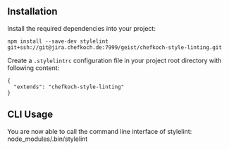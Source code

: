## Installation
Install the required dependencies into your project:

    npm install --save-dev stylelint git+ssh://git@jira.chefkoch.de:7999/geist/chefkoch-style-linting.git
    
Create a ```.stylelintrc``` configuration file in your project root directory with following content:

    {
      "extends": "chefkoch-style-linting"
    }
    
## CLI Usage
You are now able to call the command line interface of stylelint:
    node_modules/.bin/stylelint <path to sccs files>
